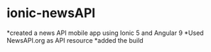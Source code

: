 # ionic-newsAPI
*created a news API  mobile app using Ionic 5 and Angular 9
*Used NewsAPI.org as API resource
*added the build
